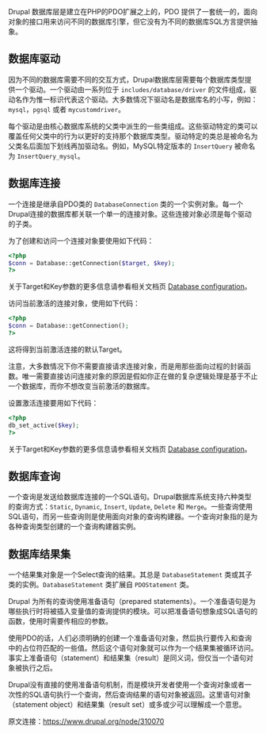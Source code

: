 Drupal 数据库层是建立在PHP的PDO扩展之上的，PDO 提供了一套统一的，面向对象的接口用来访问不同的数据库引擎，但它没有为不同的数据库SQL方言提供抽象。

## 数据库驱动

因为不同的数据库需要不同的交互方式，Drupal数据库层需要每个数据库类型提供一个驱动。一个驱动由一系列位于 `includes/database/driver` 的文件组成，驱动名作为惟一标识代表这个驱动。大多数情况下驱动名是数据库名的小写，例如：`mysql`，`pgsql` 或者 `mycustomdriver`。

每个驱动是由核心数据库系统的父类中派生的一些类组成。这些驱动特定的类可以覆盖任何父类中的行为以更好的支持那个数据库类型。驱动特定的类总是被命名为父类名后面加下划线再加驱动名。例如，MySQL特定版本的 `InsertQuery` 被命名为 `InsertQuery_mysql`。

## 数据库连接

一个连接是继承自PDO类的 `DatabaseConnection` 类的一个实例对象。每一个Drupal连接的数据库都关联一个单一的连接对象。这些连接对象必须是每个驱动的子类。

为了创建和访问一个连接对象要使用如下代码：

``` php
<?php
$conn = Database::getConnection($target, $key);
?>
```
关于Target和Key参数的更多信息请参看相关文档页 [Database configuration](http://drupal.org/node/310071)。

访问当前激活的连接对象，使用如下代码：

``` php
<?php
$conn = Database::getConnection();
?>
```
这将得到当前激活连接的默认Target。

注意，大多数情况下你不需要直接请求连接对象，而是用那些面向过程的封装函数。唯一需要直接访问连接对象的原因是假如你正在做的复杂逻辑处理是基于不止一个数据库，而你不想改变当前激活的数据库。

设置激活连接要用如下代码：

``` php
<?php
db_set_active($key);
?>
```
关于Target和Key参数的更多信息请参看相关文档页 [Database configuration](http://drupal.org/node/310071)。

## 数据库查询

一个查询是发送给数据库连接的一个SQL语句。Drupal数据库系统支持六种类型的查询方式：`Static`, `Dynamic`, `Insert`, `Update`, `Delete` 和 `Merge`。一些查询使用SQL语句，而另一些查询则是使用面向对象的查询构建器。一个查询对象指的是为各种查询类型创建的一个查询构建器实例。

## 数据库结果集

一个结果集对象是一个Select查询的结果。其总是 `DatabaseStatement` 类或其子类的实例。`DatabaseStatement` 类扩展自 `PDOStatement` 类。

Drupal 为所有的查询使用准备语句（prepared statements）。一个准备语句是为哪些执行时将被插入变量值的查询提供的模块。可以把准备语句想象成SQL语句的函数，使用时需要传相应的参数。

使用PDO的话，人们必须明确的创建一个准备语句对象，然后执行要传入和查询中的占位符匹配的一些值。然后这个语句对象就可以作为一个结果集被循环访问。事实上准备语句（statement）和结果集（result）是同义词，但仅当一个语句对象被执行之后。

Drupal没有直接的使用准备语句机制，而是模块开发者使用一个查询对象或者一次性的SQL语句执行一个查询，然后查询结果的语句对象被返回。这里语句对象（statement object）和结果集（result set）或多或少可以理解成一个意思。

原文连接：https://www.drupal.org/node/310070
